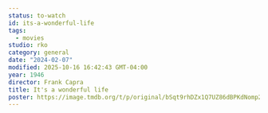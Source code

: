 ```yaml
---
status: to-watch
id: its-a-wonderful-life
tags:
  - movies
studio: rko
category: general
date: "2024-02-07"
modified: 2025-10-16 16:42:43 GMT-04:00
year: 1946
director: Frank Capra
title: It's a wonderful life
poster: https://image.tmdb.org/t/p/original/bSqt9rhDZx1Q7UZ86dBPKdNomp2.jpg
---
```

